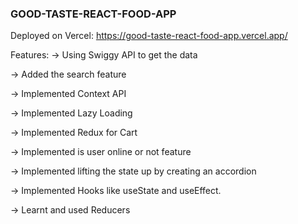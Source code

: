 ### GOOD-TASTE-REACT-FOOD-APP

Deployed on Vercel: https://good-taste-react-food-app.vercel.app/

Features:
-> Using Swiggy API to get the data

-> Added the search feature

-> Implemented Context API

-> Implemented Lazy Loading

-> Implemented Redux for Cart

-> Implemented is user online or not feature

-> Implemented lifting the state up by creating an accordion

-> Implemented Hooks like useState and useEffect.

-> Learnt and used Reducers
